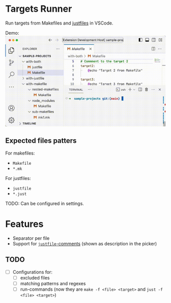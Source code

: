 # Targets Runner

Run targets from Makefiles and [justfiles](https://github.com/casey/just) in VSCode.

Demo: ![](./doc/demo.gif)

## Expected files patters

For makefiles:

- `Makefile`
- `*.mk`

For justfiles:

- `justfile`
- `*.just`

TODO: Can be configured in settings.

# Features

- Separator per file
- Support for [`justfile`-comments](https://github.com/casey/just#documentation-comments) (shown as description in the picker)

## TODO

- [ ] Configurations for:
  - [ ] excluded files
  - [ ] matching patterns and regexes
  - [ ] run-commands (now they are `make -f <file> <target>` and `just -f <file> <target>`)
